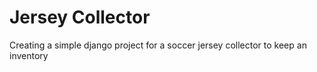 # Jersey Collector
Creating a simple django project for a soccer jersey collector to keep an inventory

